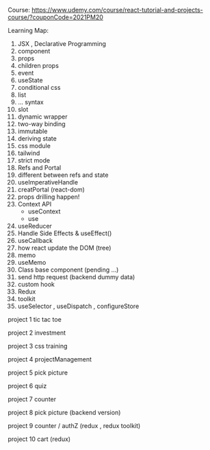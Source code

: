 Course: https://www.udemy.com/course/react-tutorial-and-projects-course/?couponCode=2021PM20

Learning Map:

1. JSX , Declarative Programming
2. component
3. props
4. children props
5. event
6. useState
7. conditional css
8. list
9. ... syntax
10. slot
11. dynamic wrapper
12. two-way binding
13. immutable
14. deriving state
15. css module
16. tailwind
17. strict mode
18. Refs and Portal
19. different between refs and state
20. useImperativeHandle
21. creatPortal (react-dom)
22. props drilling happen!
23. Context API 
    - useContext 
    - use
24. useReducer
25. Handle Side Effects & useEffect()
26. useCallback
27. how react update the DOM (tree)
28. memo
29. useMemo
30. Class base component (pending ...)
31. send http request (backend dummy data)
32. custom hook
33. Redux
34. toolkit
35. useSelector , useDispatch , configureStore

project 1 tic tac toe

project 2 investment

project 3 css training

project 4 projectManagement

project 5 pick picture

project 6 quiz

project 7 counter

project 8 pick picture (backend version)

project 9 counter / authZ (redux , redux toolkit)

project 10 cart (redux)
